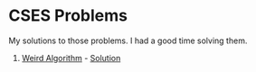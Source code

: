 # CSES Problems


My solutions to those problems. I had a good time solving them.

1. [Weird Algorithm](https://cses.fi/problemset/task/1068) - [Solution](src/1.cpp)
